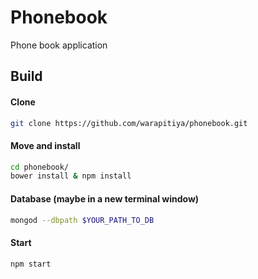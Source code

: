 # Phonebook
Phone book application

Build
-------------

#### Clone

```sh
git clone https://github.com/warapitiya/phonebook.git
```

#### Move and install
```sh
cd phonebook/
bower install & npm install
```

#### Database (maybe in a new terminal window)
```sh
mongod --dbpath $YOUR_PATH_TO_DB
```

#### Start
```sh
npm start
```